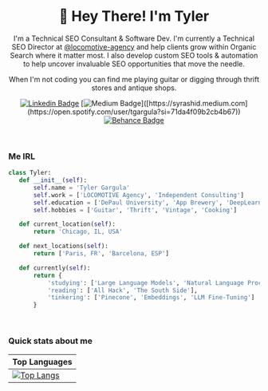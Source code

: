 <h1 align="center">👋 Hey There! I'm Tyler</h1>

<p align="center">
I'm a Technical SEO Consultant & Software Dev. I'm currently a Technical SEO Director at <a href="https://github.com/locomotive-agency">@locomotive-agency</a> and help clients grow within Organic Search where it matter most. I also develop custom SEO tools & automation to help uncover invaluable SEO opportunities that move the needle. 
</p>
<p align="center"> 
When I'm not coding you can find me playing guitar or digging through thrift stores and antique shops. 
</p>

<div align="center">
  
  [![Linkedin Badge](https://img.shields.io/badge/-tylergargula-blue?style=flat-square&logo=Linkedin&logoColor=white&link=https://www.linkedin.com/in/tylergargula/)](https://www.linkedin.com/in/tylergargula/)
  [![Medium Badge](https://img.shields.io/badge/-@tgargula-03a57a?style=flat-square&label&logo=Spotify&link=[https://medium.com/@syrashid/](https://open.spotify.com/user/tgargula?si=71da4f09b2cb4b67))]([https://syrashid.medium.com](https://open.spotify.com/user/tgargula?si=71da4f09b2cb4b67))
  [![Behance Badge](https://img.shields.io/badge/-tylergargula.dev-white?style=flat-square&label&logo=Website&logoColor=white&link=https://tylergargula.dev)](https://tylergargula.dev)
</div>
<br>

<h3>Me IRL</h3>

 ```python
class Tyler:
    def __init__(self):
        self.name = 'Tyler Gargula'
        self.work = ['LOCOMOTIVE Agency', 'Independent Consulting']
        self.education = ['DePaul University', 'App Brewery', 'DeepLearning.AI']
        self.hobbies = ['Guitar', 'Thrift', 'Vintage', 'Cooking']

    def current_location(self):
        return 'Chicago, IL, USA'

    def next_locations(self):
        return ['Paris, FR', 'Barcelona, ESP']

    def currently(self):
        return {
            'studying': ['Large Language Models', 'Natural Language Processing', 'Vector Databses'],
            'reading': ['All Hack', 'The South Side'],
            'tinkering': ['Pinecone', 'Embeddings', 'LLM Fine-Tuning']
        }
 ```
 

<br>

### Quick stats about me
| Top Languages |
| --- |
| [![Top Langs](https://github-readme-stats.vercel.app/api/top-langs/?username=tylergargula&layout=compact&theme=onedark)](https://github.com/tylergargula/github-readme-stats)|

